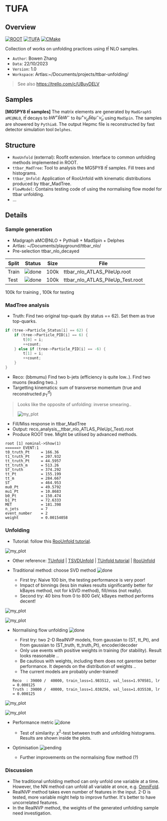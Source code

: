 # TUFA

## Overview

[![ROOT](https://img.shields.io/badge/ROOT-v6.28/04-blue)](https://root.cern.ch/)
[![TUFA](https://img.shields.io/badge/TUFA-v1.0-blue)](https://github.com/peppapiggyme/ttbar-unfolding)
[![CMake](https://github.com/peppapiggyme/ttbar-unfolding/actions/workflows/cmake.yml/badge.svg)](https://github.com/peppapiggyme/ttbar-unfolding/actions/workflows/cmake.yml)

Collection of works on unfolding practices using $t\bar{t}$ NLO samples.

* `Author`: Bowen Zhang
* `Data`: 22/10/2023
* `Version`: 1.0
* `Workspace`: Artlas:~/Documents/projects/ttbar-unfolding/

> See also <https://trello.com/c/UBuyDELV>

## Samples

**[MG5PY8 $t\bar{t}$ samples]** The matrix elements are generated by `MadGraph5 aMC@NLO`, $t\bar{t}$ decays to $bW^{+}\bar{b}bW^{-}$ to $b\mu^{+}\nu_{\mu}\bar{b}b\mu^{-}\bar{\nu}_{\mu}$ using `MadSpin`. The samples are showered by `Pythia8`. The output Hepmc file is reconstructed by fast detector simulation tool `Delphes`.

## Structure

* `RooUnfold` (external): Roofit extension. Interface to common unfolding methods implemented in ROOT.
* `ttbar_MadTree`: Tool to analysis the MG5PY8 $t\bar{t}$ samples. Fill trees and histograms.
* `ttbar_Unfold`: Application of RooUnfold with kinematic distributions produced by ttbar_MadTree.
* `FlowModel`: Contains testing code of using the normalising flow model for ttbar unfolding.
* ...

## Details

### Sample generation

* Madgraph aMC@NLO + Pythia8 + MadSpin + Delphes
* Artlas: ~/Documents/playground/ttbar_nlo/
* Pre-selection ttbar_nlo_decayed

| Split | Status | Size | File |
| --    | --     | --   | --   |
| Train | ![done](./resources/status-done-brightgreen.svg) | 100k | ttbar_nlo_ATLAS_PileUp.root      |
| Test  | ![done](./resources/status-done-brightgreen.svg) | 100k | ttbar_nlo_ATLAS_PileUp_Test.root |

 100k for training , 100k for testing

### MadTree analysis

* Truth: Find two original top-quark (by status == 62). Set them as true top-quarks.

```c++
if (tree->Particle_Status[i] == 62) {
    if (tree->Particle_PID[i] == 6) {
        t[0] = i;
        ++count;
    } else if (tree->Particle_PID[i] == -6) {
        t[1] = i;
        ++count;
    }
}
```

* Reco: (bbmumu) Find two b-jets (efficiency is quite low..). Find two muons (leading two..)
* Targetting kinematics: sum of transverse momentum (true and reconstructed $p_{\text{T}}^{t\bar{t}}$)
>
> Looks like the opposite of unfolding: inverse smearing..
>
> ![my_plot](./resources/dist.png)
>
* Fill/Miss response in ttbar_MadTree
* Output: reco_analysis__ttbar_nlo_ATLAS_PileUp(_Test).root
* Produce ROOT tree. Might be utilised by advanced methods.

```
root [1] nominal->Show(1)
======> EVENT:1
t0_truth_Pt     = 166.36
t1_truth_Pt     = 207.932
tt_truth_Pt     = 44.5957
tt_truth_m      = 513.26
ST_truth        = 374.292
tt_Pt           = 155.199
tt_m            = 284.667
ST              = 464.953
mu0_Pt          = 49.5792
mu1_Pt          = 10.8683
b0_Pt           = 150.474
b1_Pt           = 72.6333
MET             = 181.398
n_jets          = 7
event_number    = 2
weight          = 0.00154058
```

### Unfolding

* Tutorial: follow this [RooUnfold tutorial](https://statisticalmethods.web.cern.ch/StatisticalMethods/unfolding/RooUnfold_01-Methods/).

![my_plot](./resources/unfolding.png)

* Other reference: [TUnfold](https://root.cern.ch/doc/master/classTUnfold.html) | [TSVDUnfold](https://root.cern/doc/v628/classTSVDUnfold.html) | [TUnfold tutorial](https://root.cern.ch/doc/master/group__tutorial__unfold.html) | [RooUnfold](https://gitlab.cern.ch/RooUnfold/RooUnfold)

* Traditional method: choose SVD method ![done](./resources/status-done-brightgreen.svg)

  * First try: Naive 100 bin, the testing performance is very poor!
  * Impact of binnings (less bin makes results significantly better for kBayes method, not for kSVD method), fill/miss (not really).
  * Second try: 40 bins from 0 to 800 GeV, kBayes method performs decent!

![my_plot](./resources/dist_train.png)

![my_plot](./resources/dist_test.png)

* Normalising flow unfolding ![done](./resources/status-done-brightgreen.svg)

  * First try: two 2-D RealNVP models, from gaussian to (ST, tt_Pt), and from gaussian to (ST_truth, tt_truth_Pt), encoder/decoder
  * Only use events with positive weights in training (for stability). Result looks reasonable ..
  * Be cautious with weights, including them does not garentee better performance. It depends on the distribution of weights ..
  * The current models are probably under-trained!
  
  ```text
  Reco  : 39000 /  40000, train_loss=1.983512, val_loss=1.970581, lr = 0.000125
  Truth : 39000 /  40000, train_loss=1.038256, val_loss=1.035538, lr = 0.000125
  ```

![my_plot](./resources/dist2d_realnvp_test.png)

![my_plot](./resources/dist_realnvp_test.png)

* Performance metric ![done](./resources/status-done-brightgreen.svg)

  * Test of similarity: $\chi^2$-test between truth and unfolding histograms. Results are shown inside the plots.

* Optimisation ![pending](./resources/status-pending-orange.svg)

  * Further improvements on the normalising flow method (?)

### Discussion

* The traditional unfolding method can only unfold one variable at a time.
However, the NN method can unfold all variable at once, e.g. [OmniFold](https://arxiv.org/abs/1911.09107).
* RealNVP method takes even number of features in the input. 2-D is tested, more variable might help to improve further.
It's better to have uncorrelated features.
* In the RealNVP method, the weights of the generated unfolding sample need investigation.

